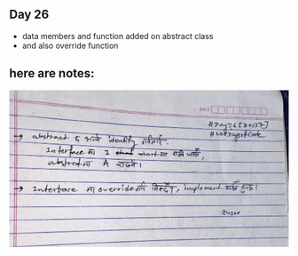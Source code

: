 ## Day 26

- data members and function added on abstract class
- and also override function

## here are notes:
![Images](https://github.com/realtirtha/100DaysOfCode-ProgressTracker/blob/main/images/26a.jpg)